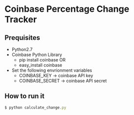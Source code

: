 # Coinbase Percentage Change Tracker

## Prequisites
* Python2.7
* Coinbase Python Library
	* pip install coinbase OR
	* easy_install coinbase
* Set the following envrionment variables
	* COINBASE_KEY -> coinbase API key
	* COINBASE_SECRET -> coinbase API secret

## How to run it 
```javascript
$ python calculate_change.py

```